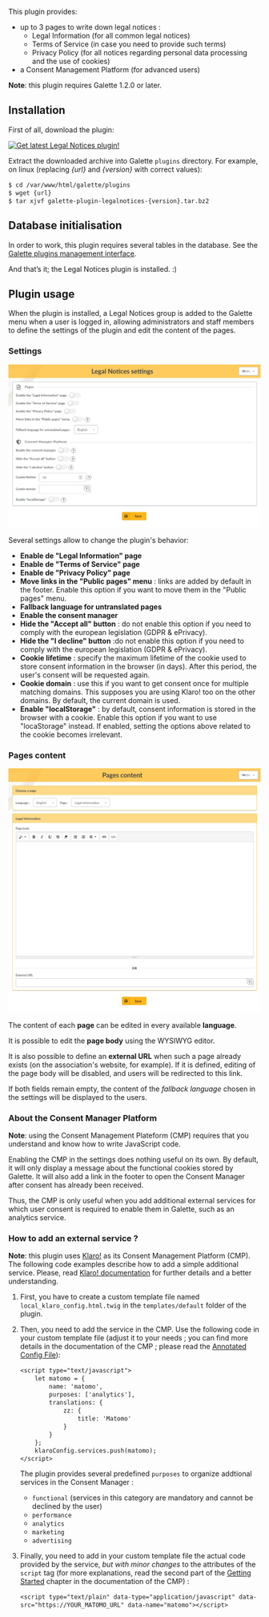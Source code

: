This plugin provides:

* up to 3 pages to write down legal notices :
  - Legal Information (for all common legal notices)
  - Terms of Service (in case you need to provide such terms)
  - Privacy Policy (for all notices regarding personal data processing and the use of cookies)
* a Consent Management Platform (for advanced users)

**Note**: this plugin requires Galette 1.2.0 or later.

## Installation

First of all, download the plugin:

[![Get latest Legal Notices plugin!](https://img.shields.io/badge/1.0.0-LegalNotices-ffb619?style=for-the-badge&logo=php&logoColor=white&label=1.0.0-rc1&color=ffb619
)](https://github.com/gagnieray/plugin-legalnotices/releases/tag/1.0.0-rc1)

Extract the downloaded archive into Galette `plugins` directory. For example, on linux (replacing *{url}* and *{version}* with correct values):

```
$ cd /var/www/html/galette/plugins
$ wget {url}
$ tar xjvf galette-plugin-legalnotices-{version}.tar.bz2
```

## Database initialisation

In order to work, this plugin requires several tables in the database. See the [Galette plugins management interface](https://doc.galette.eu/en/master/plugins/index.html#plugins-managment).

And that’s it; the Legal Notices plugin is installed. :)

## Plugin usage

When the plugin is installed, a Legal Notices group is added to the Galette menu when a user is logged in, allowing administrators and staff members to define the settings of the plugin and edit the content of the pages.

### Settings

![Settings screen](images/settings.jpg)

Several settings allow to change the plugin's behavior:

* **Enable de "Legal Information" page**
* **Enable de "Terms of Service" page**
* **Enable de "Privacy Policy" page**
* **Move links in the "Public pages" menu** : links are added by default in the footer. Enable this option if you want to move them in the "Public pages" menu.
* **Fallback language for untranslated pages**
* **Enable the consent manager**
* **Hide the "Accept all" button** : do not enable this option if you need to comply with the european legislation (GDPR & ePrivacy).
* **Hide the "I decline" button** :do not enable this option if you need to comply with the european legislation (GDPR & ePrivacy).
* **Cookie lifetime** : specify the maximum lifetime of the cookie used to store consent information in the browser (in days). After this period, the user's consent will be requested again.
* **Cookie domain** : use this if you want to get consent once for multiple matching domains. This supposes you are using Klaro! too on the other domains. By default, the current domain is used.
* **Enable "localStorage"** : by default, consent information is stored in the browser with a cookie. Enable this option if you want to use "locaStorage" instead. If enabled, setting the options above related to the cookie becomes irrelevant.

### Pages content

![Pages content screen](images/content.jpg)

The content of each **page** can be edited in every available **language**.

It is possible to edit the **page body** using the WYSIWYG editor.

It is also possible to define an **external URL** when such a page already exists (on the association's website, for example). If it is defined, editing of the page body will be disabled, and users will be redirected to this link.

If both fields remain empty, the content of the *fallback language* chosen in the settings will be displayed to the users.

### About the Consent Manager Platform

**Note**: using the Consent Management Plateform (CMP) requires that you understand and know how to write JavaScript code.

Enabling the CMP in the settings does nothing useful on its own. By default, it will only display a message about the functional cookies stored by Galette. It will also add a link in the footer to open the Consent Manager after consent has already been received.

Thus, the CMP is only useful when you add additional external services for which user consent is required to enable them in Galette, such as an analytics service.

### How to add an external service ?

**Note**: this plugin uses [Klaro!](https://github.com/klaro-org/klaro-js) as its Consent Management Platform (CMP). The following code examples describe how to add a simple additional service. Please, read [Klaro! documentation](https://klaro.org/docs/) for further details and a better understanding.

1. First, you have to create a custom template file named `local_klaro_config.html.twig` in the `templates/default` folder of the plugin.

2. Then, you need to add the service in the CMP. Use the following code in your custom template file (adjust it to your needs ; you can find more details in the documentation of the CMP ; please read the [Annotated Config File](https://klaro.org/docs/integration/annotated-configuration)):

   ```
   <script type="text/javascript">
       let matomo = {
           name: 'matomo',
           purposes: ['analytics'],
           translations: {
               zz: {
                   title: 'Matomo'
               }
           }
       };
       klaroConfig.services.push(matomo);
   </script>
   ```

   The plugin provides several predefined `purposes` to organize addtional services in the Consent Manager :

   * `functional` (services in this category are mandatory and cannot be declined by the user)
   * `performance`
   * `analytics`
   * `marketing`
   * `advertising`

3. Finally, you need to add in your custom template file the actual code provided by the service, *but with minor changes* to the attributes of the `script` tag (for more explanations, read the second part of the [Getting Started](https://klaro.org/docs/getting-started) chapter in the documentation of the CMP) :

   ```
   <script type="text/plain" data-type="application/javascript" data-src="https://YOUR_MATOMO_URL" data-name="matomo"></script>
   ```
